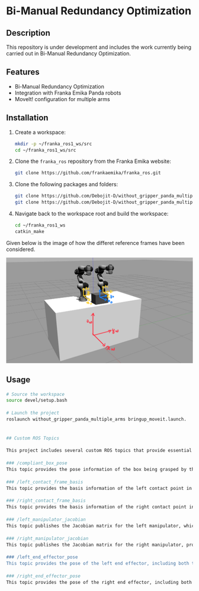 # Bi-Manual Redundancy Optimization

## Description
This repository is under development and includes the work currently being carried out in Bi-Manual Redundancy Optimization.

## Features
- Bi-Manual Redundancy Optimization
- Integration with Franka Emika Panda robots
- MoveIt! configuration for multiple arms

## Installation
1. Create a workspace:
    ```bash
    mkdir -p ~/franka_ros1_ws/src
    cd ~/franka_ros1_ws/src
    ```

2. Clone the `franka_ros` repository from the Franka Emika website:
    ```bash
    git clone https://github.com/frankaemika/franka_ros.git
    ```

3. Clone the following packages and folders:
    ```bash
    git clone https://github.com/Debojit-D/without_gripper_panda_multiple_arms.git
    git clone https://github.com/Debojit-D/without_gripper_panda_multiple_arms_moveit_config.git
    ```

4. Navigate back to the workspace root and build the workspace:
    ```bash
    cd ~/franka_ros1_ws
    catkin_make
    ```

Given below is the image of how the differet reference frames have been considered.

![Alt text](Frames.jpg)


## Usage
```bash
# Source the workspace
source devel/setup.bash

# Launch the project
roslaunch without_gripper_panda_multiple_arms bringup_moveit.launch.


## Custom ROS Topics

This project includes several custom ROS topics that provide essential information for bi-manual manipulation and redundancy optimization in the simulation environment with two Franka robots.

### /compliant_box_pose
This topic provides the pose information of the box being grasped by the two Franka robots in the simulation. The data is published as position coordinates (x, y, z) and quaternions (x, y, z, w) representing the orientation of the box.

### /left_contact_frame_basis
This topic provides the basis information of the left contact point in the simulation. The basis is represented in terms of the rotation matrix components [si, ti, ni] with respect to the world frame.

### /right_contact_frame_basis
This topic provides the basis information of the right contact point in the simulation. Similar to the left contact frame, it is represented as a rotation matrix [si, ti, ni] with respect to the world frame.

### /left_manipulator_jacobian
This topic publishes the Jacobian matrix for the left manipulator, which includes the information necessary to understand the relationship between joint velocities and end-effector velocities for the left arm.

### /right_manipulator_jacobian
This topic publishes the Jacobian matrix for the right manipulator, providing similar information for the right arm, crucial for controlling the end-effector's movements based on joint velocities.

### /left_end_effector_pose
This topic provides the pose of the left end effector, including both the position (x, y, z) and orientation (quaternion) of the left arm's end effector.

### /right_end_effector_pose
This topic provides the pose of the right end effector, including both the position (x, y, z) and orientation (quaternion) of the right arm's end effector.

